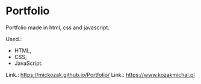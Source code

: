 # Portfolio

Portfolio made in html, css and javascript.

Used.:

- HTML,
- CSS,
- JavaScript.

Link.: https://mickozak.github.io/Portfolio/
Link.: https://www.kozakmichal.pl
